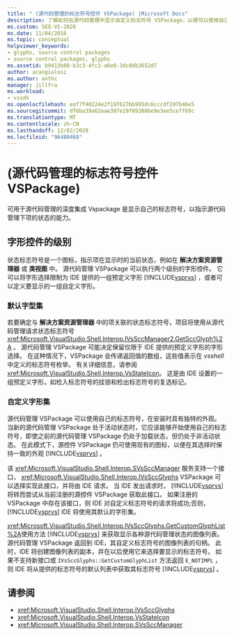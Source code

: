 ```yaml
---
title: " (源代码管理的标志符号控件 VSPackage) |Microsoft Docs"
description: 了解如何在源代码管理中显示自定义标志符号 VSPackage，以便可以使用自己的图标来指示源代码管理下的项的状态。
ms.custom: SEO-VS-2020
ms.date: 11/04/2016
ms.topic: conceptual
helpviewer_keywords:
- glyphs, source control packages
- source control packages, glyphs
ms.assetid: b9413b08-b3c3-4fc3-a6e0-3dc0db3652d7
author: acangialosi
ms.author: anthc
manager: jillfra
ms.workload:
- vssdk
ms.openlocfilehash: eaf7f40224e2f197627bb995dc6cccdf297b46e5
ms.sourcegitcommit: df6ba39a62eae387e29f89388be9e3ee5ceff69c
ms.translationtype: MT
ms.contentlocale: zh-CN
ms.lasthandoff: 12/02/2020
ms.locfileid: "96480468"
---
```

# <a name="glyph-control-source-control-vspackage"></a> (源代码管理的标志符号控件 VSPackage) 
可用于源代码管理的深度集成 Vspackage 是显示自己的标志符号，以指示源代码管理下项的状态的能力。

## <a name="levels-of-glyph-control"></a>字形控件的级别
 状态标志符号是一个图标，指示项在显示时的当前状态，例如在 **解决方案资源管理器** 或 **类视图** 中。 源代码管理 VSPackage 可以执行两个级别的字形控件。 它可以将字形选择限制为 IDE 提供的一组预定义字形 [!INCLUDE[vsprvs](../../code-quality/includes/vsprvs_md.md)] ，或者可以定义要显示的一组自定义字形。

### <a name="default-set-of-glyphs"></a>默认字型集
 若要确定与 **解决方案资源管理器** 中的项关联的状态标志符号，项目将使用从源代码管理请求状态标志符号 <xref:Microsoft.VisualStudio.Shell.Interop.IVsSccManager2.GetSccGlyph%2A> 。 源代码管理 VSPackage 可能决定保留仅限于 IDE 提供的预定义字形的字形选择。 在这种情况下，VSPackage 会传递返回值的数组，这些值表示在 *vsshell* 中定义的标志符号枚举。 有关详细信息，请参阅 <xref:Microsoft.VisualStudio.Shell.Interop.VsStateIcon>。 这是由 IDE 设置的一组预定义字形，如检入标志符号的挂锁和检出标志符号的复选标记。

### <a name="custom-set-of-glyphs"></a>自定义字形集
 源代码管理 VSPackage 可以使用自己的标志符号，在安装时具有独特的外观。 当新的源代码管理 VSPackage 处于活动状态时，它应该能够开始使用自己的标志符号，即使之前的源代码管理 VSPackage 仍处于加载状态，但仍处于非活动状态。 在此模式下，源控件 VSPackage 仍可使用现有的图标，以便在其选择时保持一致的外观 [!INCLUDE[vsprvs](../../code-quality/includes/vsprvs_md.md)] 。

 该 <xref:Microsoft.VisualStudio.Shell.Interop.SVsSccManager> 服务支持一个接口， <xref:Microsoft.VisualStudio.Shell.Interop.IVsSccGlyphs> VSPackage 可以选择实现此接口，并将由 IDE 请求。 当 IDE 发出请求时， [!INCLUDE[vsprvs](../../code-quality/includes/vsprvs_md.md)] 将转而尝试从当前注册的源控件 VSPackage 获取此接口。 如果注册的 VSPackage 中存在该接口，则 IDE 对自定义标志符号的请求将成功;否则， [!INCLUDE[vsprvs](../../code-quality/includes/vsprvs_md.md)] IDE 将使用其默认的字形集。

 <xref:Microsoft.VisualStudio.Shell.Interop.IVsSccGlyphs.GetCustomGlyphList%2A>使用方法 [!INCLUDE[vsprvs](../../code-quality/includes/vsprvs_md.md)] 来获取显示各种源代码管理状态的图像列表。 源代码管理 VSPackage 返回到 IDE，其自定义标志符号的图像列表的句柄。 此时，IDE 将创建图像列表的副本，并在以后使用它来选择要显示的标志符号。 如果不支持新接口或 `IVsSccGlyphs::GetCustomGlyphList` 方法返回 `E_NOTIMPL` ，则 IDE 将从提供的标志符号的默认列表中获取其标志符号 [!INCLUDE[vsprvs](../../code-quality/includes/vsprvs_md.md)] 。

## <a name="see-also"></a>请参阅
- <xref:Microsoft.VisualStudio.Shell.Interop.IVsSccGlyphs>
- <xref:Microsoft.VisualStudio.Shell.Interop.VsStateIcon>
- <xref:Microsoft.VisualStudio.Shell.Interop.SVsSccManager>
